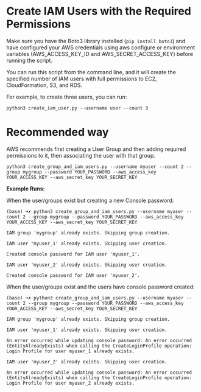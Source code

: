 # Create IAM Users with the Required Permissions

Make sure you have the Boto3 library installed (`pip install boto3`) and have configured your AWS credentials using aws configure or environment variables (AWS_ACCESS_KEY_ID and AWS_SECRET_ACCESS_KEY) before running the script.

You can run this script from the command line, and it will create the specified number of IAM users with full permissions to EC2, CloudFormation, S3, and RDS.

For example, to create three users, you can run:

```
python3 create_iam_user.py --username user --count 3
```


# Recommended way

AWS recommends first creating a User Group and then adding required permissions to it, then associating the user with that group.

```
python3 create_group_and_iam_users.py --username myuser --count 2 --group mygroup --password YOUR_PASSWORD --aws_access_key YOUR_ACCESS_KEY --aws_secret_key YOUR_SECRET_KEY
```

**Example Runs:**

When the user/groups exist but creating a new Console password:

```
(base) ➜✗ python3 create_group_and_iam_users.py --username myuser --count 2 --group mygroup --password YOUR_PASSWORD --aws_access_key YOUR_ACCESS_KEY --aws_secret_key YOUR_SECRET_KEY

IAM group 'mygroup' already exists. Skipping group creation.

IAM user 'myuser_1' already exists. Skipping user creation.

Created console password for IAM user 'myuser_1'.

IAM user 'myuser_2' already exists. Skipping user creation.

Created console password for IAM user 'myuser_2'.
```


When the user/groups exist and the users have console password created:

```
(base) ➜✗ python3 create_group_and_iam_users.py --username myuser --count 2 --group mygroup --password YOUR_PASSWORD --aws_access_key YOUR_ACCESS_KEY --aws_secret_key YOUR_SECRET_KEY

IAM group 'mygroup' already exists. Skipping group creation.

IAM user 'myuser_1' already exists. Skipping user creation.

An error occurred while updating console password: An error occurred (EntityAlreadyExists) when calling the CreateLoginProfile operation: Login Profile for user myuser_1 already exists.

IAM user 'myuser_2' already exists. Skipping user creation.

An error occurred while updating console password: An error occurred (EntityAlreadyExists) when calling the CreateLoginProfile operation: Login Profile for user myuser_2 already exists.
 
```
